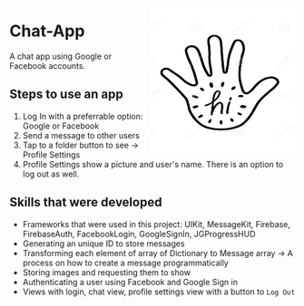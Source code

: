 <img src="https://github.com/elina-mns/Chat-App/blob/main/Chat%20App/Assets.xcassets/AppIcon.appiconset/256.png"
align="right"/>
# Chat-App

A chat app using Google or Facebook accounts. 


## Steps to use an app

1. Log In with a preferrable option: Google or Facebook
2. Send a message to other users
3. Tap to a folder button to see -> Profile Settings
4. Profile Settings show a picture and user's name. There is an option to log out as well. 


## Skills that were developed

* Frameworks that were used in this project: UIKit, MessageKit, Firebase, FirebaseAuth, FacebookLogin, GoogleSignIn, JGProgressHUD
* Generating an unique ID to store messages 
* Transforming each element of array of Dictionary to Message array -> A process on how to create a message programmatically 
* Storing images and requesting them to show
* Authenticating a user using Facebook and Google Sign in
* Views with login, chat view, profile settings view with a button to `Log Out`

